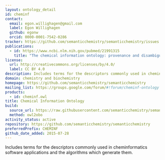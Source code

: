 ```yaml
---
layout: ontology_detail
id: cheminf
contact:
  email: egon.willighagen@gmail.com
  label: Egon Willighagen
  github: egonw
  orcid: 0000-0001-7542-0286
tracker: https://github.com/semanticchemistry/semanticchemistry/issues
publications:
  - id: https://www.ncbi.nlm.nih.gov/pubmed/21991315
    title: "The chemical information ontology: provenance and disambiguation for chemical data on the biological semantic web"
license:
  url: http://creativecommons.org/licenses/by/4.0/
  label: CC BY 4.0
description: Includes terms for the descriptors commonly used in cheminformatics software applications and the algorithms which generate them.
domain: chemistry and biochemistry
homepage: https://github.com/semanticchemistry/semanticchemistry
mailing_list: https://groups.google.com/forum/#!forum/cheminf-ontology
products:
  - id: cheminf.owl
title: Chemical Information Ontology
build:
  source_url: https://raw.githubusercontent.com/semanticchemistry/semanticchemistry/master/ontology/cheminf.owl
  method: owl2obo
activity_status: active
repository: https://github.com/semanticchemistry/semanticchemistry
preferredPrefix: CHEMINF
github_date_added: 2015-07-28
---
```


Includes terms for the descriptors commonly used in cheminformatics software applications and the algorithms which generate them.
